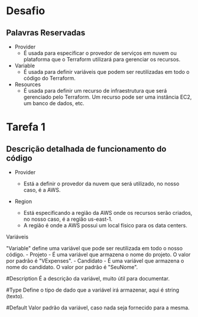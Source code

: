 # Desafio

## Palavras Reservadas

   - Provider
      - É usada para especificar o provedor de serviços em nuvem ou plataforma que o Terraform utilizará para gerenciar os recursos.
   - Variable
      - É usada para definir variáveis que podem ser reutilizadas em todo o código do Terraform.
   - Resources
      - É usada para definir um recurso de infraestrutura que será gerenciado pelo Terraform. Um recurso pode ser uma instância EC2, um banco de dados, etc.

# Tarefa 1

## Descrição detalhada de funcionamento do código

- Provider
   - Está a definir o provedor da nuvem que será utilizado, no nosso caso, é a AWS.
     
- Region
   - Está especificando a região da AWS onde os recursos serão criados, no nosso caso, é a região us-east-1.
   - A região é onde a AWS possui um local físico para os data centers.

Variáveis

"Variable" define uma variável que pode ser reutilizada em todo o nosso código.
    - Projeto
      - É uma variável que armazena o nome do projeto. O valor por padrão é "VExpenses".
    - Candidato
      - É uma variável que armazena o nome do candidato. O valor por padrão é "SeuNome".

#Description
  É a descrição da variável, muito útil para documentar.

#Type
  Define o tipo de dado que a variável irá armazenar, aqui é string (texto).

#Default
  Valor padrão da variável, caso nada seja fornecido para a mesma.

